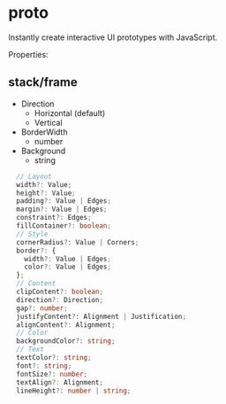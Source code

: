 # proto

Instantly create interactive UI prototypes with JavaScript.

Properties:

## stack/frame

- Direction
  - Horizontal (default)
  - Vertical
- BorderWidth
  - number
- Background
  - string

```ts
  // Layout
  width?: Value;
  height?: Value;
  padding?: Value | Edges;
  margin?: Value | Edges;
  constraint?: Edges;
  fillContainer?: boolean;
  // Style
  cornerRadius?: Value | Corners;
  border?: {
    width?: Value | Edges;
    color?: Value | Edges;
  };
  // Content
  clipContent?: boolean;
  direction?: Direction;
  gap?: number;
  justifyContent?: Alignment | Justification;
  alignContent?: Alignment;
  // Color
  backgroundColor?: string;
  // Text
  textColor?: string;
  font?: string;
  fontSize?: number;
  textAlign?: Alignment;
  lineHeight?: number | string;
```